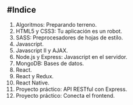 #Indice
---
1. Algoritmos: Preparando terreno.
2. HTML5 y CSS3: Tu aplicación es un robot.
3. SASS: Preprocesadores de hojas de estilo.
4. Javascript.
5. Javascript II y AJAX.
6. Node.js y Express: Javascript en el servidor.
7. MongoDB: Bases de datos.
8. React.
9. React y Redux.
10. React Native.
11. Proyecto práctico: API RESTful con Express.
12. Proyecto práctico: Conecta el frontend.
